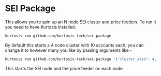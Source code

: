 # SEI Package

This allows you to spin up an N node SEI cluster and price feeders. To run it you need to have Kurtosis installed;

```bash
kurtosis run github.com/kurtosis-tech/sei-package
```

By default this starts a 4 node cluster with 10 accounts each; you can change it to however many you like by passing
arguments like -

```bash
kurtosis run github.com/kurtosis-tech/sei-package '{"cluster_size": 4, "num_accounts": 10, "genesis_overrides": [".consensus_params[\"block\"][\"max_gas\"]=\"1235000000000\""]}'
```

This starts the SEI node and the price feeder on each node